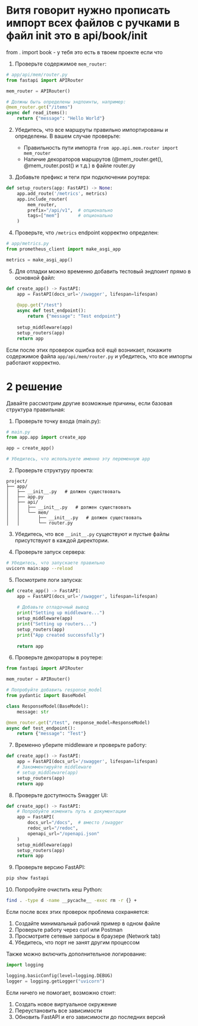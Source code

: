 # Витя говорит нужно прописать импорт всех файлов с ручками  в файл __init__ это в api/book/__init__
from . import book - у тебя это есть в твоем проекте если что

1. Проверьте содержимое `mem_router`:
```python
# app/api/mem/router.py
from fastapi import APIRouter

mem_router = APIRouter()

# Должны быть определены эндпоинты, например:
@mem_router.get("/items")
async def read_items():
    return {"message": "Hello World"}
```

2. Убедитесь, что все маршруты правильно импортированы и определены. В вашем случае проверьте:
   - Правильность пути импорта `from app.api.mem.router import mem_router`
   - Наличие декораторов маршрутов (@mem_router.get(), @mem_router.post() и т.д.) в файле router.py

3. Добавьте префикс и теги при подключении роутера:
```python
def setup_routers(app: FastAPI) -> None:
    app.add_route('/metrics', metrics)
    app.include_router(
        mem_router,
        prefix="/api/v1",  # опционально
        tags=["mem"]       # опционально
    )
```

4. Проверьте, что `/metrics` endpoint корректно определен:
```python
# app/metrics.py
from prometheus_client import make_asgi_app

metrics = make_asgi_app()
```

5. Для отладки можно временно добавить тестовый эндпоинт прямо в основной файл:
```python
def create_app() -> FastAPI:
    app = FastAPI(docs_url='/swagger', lifespan=lifespan)
    
    @app.get("/test")
    async def test_endpoint():
        return {"message": "Test endpoint"}
        
    setup_middleware(app)
    setup_routers(app)
    return app
```


Если после этих проверок ошибка всё ещё возникает, покажите содержимое файла `app/api/mem/router.py` и убедитесь, что все импорты работают корректно.

# 2 решение
Давайте рассмотрим другие возможные причины, если базовая структура правильная:

1. Проверьте точку входа (main.py):
```python
# main.py
from app.app import create_app

app = create_app()

# Убедитесь, что используете именно эту переменную app
```

2. Проверьте структуру проекта:
```
project/
├── app/
│   ├── __init__.py   # должен существовать
│   ├── app.py
│   ├── api/
│   │   ├── __init__.py   # должен существовать
│   │   └── mem/
│   │       ├── __init__.py   # должен существовать
│   │       └── router.py
```

3. Убедитесь, что все `__init__.py` существуют и пустые файлы присутствуют в каждой директории.

4. Проверьте запуск сервера:
```bash
# Убедитесь, что запускаете правильно
uvicorn main:app --reload
```

5. Посмотрите логи запуска:
```python
def create_app() -> FastAPI:
    app = FastAPI(docs_url='/swagger', lifespan=lifespan)
    
    # Добавьте отладочный вывод
    print("Setting up middleware...")
    setup_middleware(app)
    print("Setting up routers...")
    setup_routers(app)
    print("App created successfully")
    
    return app
```

6. Проверьте декораторы в роутере:
```python
from fastapi import APIRouter

mem_router = APIRouter()

# Попробуйте добавить response_model
from pydantic import BaseModel

class ResponseModel(BaseModel):
    message: str

@mem_router.get("/test", response_model=ResponseModel)
async def test_endpoint():
    return {"message": "Test"}
```

7. Временно уберите middleware и проверьте работу:
```python
def create_app() -> FastAPI:
    app = FastAPI(docs_url='/swagger', lifespan=lifespan)
    # Закомментируйте middleware
    # setup_middleware(app)
    setup_routers(app)
    return app
```

8. Проверьте доступность Swagger UI:
```python
def create_app() -> FastAPI:
    # Попробуйте изменить путь к документации
    app = FastAPI(
        docs_url="/docs",  # вместо /swagger
        redoc_url="/redoc",
        openapi_url="/openapi.json"
    )
    setup_middleware(app)
    setup_routers(app)
    return app
```

9. Проверьте версию FastAPI:
```bash
pip show fastapi
```

10. Попробуйте очистить кеш Python:
```bash
find . -type d -name __pycache__ -exec rm -r {} +
```

Если после всех этих проверок проблема сохраняется:
1. Создайте минимальный рабочий пример в одном файле
2. Проверьте работу через curl или Postman
3. Просмотрите сетевые запросы в браузере (Network tab)
4. Убедитесь, что порт не занят другим процессом

Также можно включить дополнительное логирование:
```python
import logging

logging.basicConfig(level=logging.DEBUG)
logger = logging.getLogger("uvicorn")
```

Если ничего не помогает, возможно стоит:
1. Создать новое виртуальное окружение
2. Переустановить все зависимости
3. Обновить FastAPI и его зависимости до последних версий
